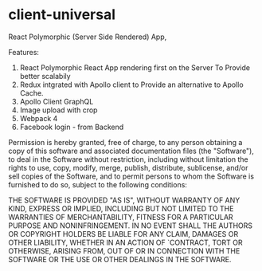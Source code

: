 # client-universal

React Polymorphic (Server Side Rendered) App, 

Features: 
1. React Polymorphic React App rendering first on the Server To Provide better scalabily
2. Redux intgrated with Apollo client to Provide an alternative to Apollo Cache.
3. Apollo Client GraphQL
4. Image upload with crop
5. Webpack 4
6. Facebook login - from Backend

Permission is hereby granted, free of charge, to any person obtaining a copy of this software and associated documentation files
(the "Software"), to deal in the Software without restriction, including without limitation the rights to use,
copy, modify, merge, publish, distribute, sublicense, and/or sell copies of the Software, 
and to permit persons to whom the Software is furnished to do so, subject to the following conditions:

THE SOFTWARE IS PROVIDED "AS IS", WITHOUT WARRANTY OF ANY KIND, 
EXPRESS OR IMPLIED, INCLUDING BUT NOT LIMITED TO THE WARRANTIES OF MERCHANTABILITY, 
FITNESS FOR A PARTICULAR PURPOSE AND NONINFRINGEMENT. 
IN NO EVENT SHALL THE AUTHORS OR COPYRIGHT HOLDERS BE LIABLE FOR ANY CLAIM, DAMAGES OR OTHER LIABILITY, 
WHETHER IN AN ACTION OF `CONTRACT, TORT OR OTHERWISE, ARISING FROM, OUT OF OR IN CONNECTION WITH THE SOFTWARE OR THE 
USE OR OTHER DEALINGS IN THE SOFTWARE.
